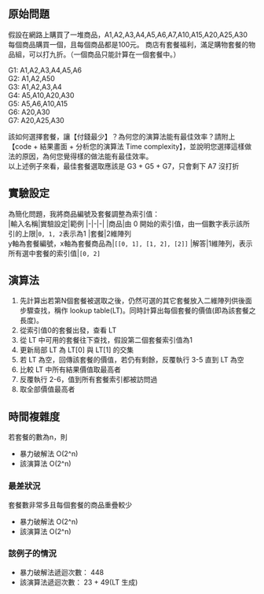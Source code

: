 ## 原始問題
假設在網路上購買了一堆商品，A1,A2,A3,A4,A5,A6,A7,A10,A15,A20,A25,A30
每個商品購買一個，且每個商品都是100元。
商店有套餐福利，滿足購物套餐的物品組，可以打九折。（一個商品只能計算在一個套餐中。）

G1: A1,A2,A3,A4,A5,A6<br>
G2: A1,A2,A50<br>
G3: A1,A2,A3,A4<br>
G4: A5,A10,A20,A30<br>
G5: A5,A6,A10,A15<br>
G6: A20,A30<br>
G7: A20,A25,A30<br>

該如何選擇套餐，讓【付錢最少】？為何您的演算法能有最佳效率？請附上【code + 結果畫面 + 分析您的演算法 Time complexity】，並說明您選擇這樣做法的原因，為何您覺得樣的做法能有最佳效率。<br>
以上述例子來看，最佳套餐選取應該是 G3 + G5 + G7，只會剩下 A7 沒打折

## 實驗設定
為簡化問題，我將商品編號及套餐調整為索引值：<br>
|輸入名稱|實驗設定|範例
|-|-|-|
|商品|由 0 開始的索引值，由一個數字表示該所引的上限|`0, 1, 2`表示為1
|套餐|2維陣列<br>y軸為套餐編號，x軸為套餐商品為|`[[0, 1], [1, 2], [2]]`
|解答|1維陣列，表示所有選中套餐的索引值|`[0, 2]`

## 演算法
1. 先計算出若第N個套餐被選取之後，仍然可選的其它套餐放入二維陣列供後面步驟查找，稱作 lookup table(LT)。同時計算出每個套餐的價值(即為該套餐之長度)。
2. 從索引值0的套餐出發，查看 LT
3. 從 LT 中可用的套餐往下查找，假設第二個套餐索引值為1
4. 更新局部 LT 為 LT[0] 與 LT[1] 的交集
5. 若 LT 為空，回傳該套餐的價值，若仍有剩餘，反覆執行 3-5 直到 LT 為空
6. 比較 LT 中所有結果價值取最高者
7. 反覆執行 2-6，值到所有套餐索引都被訪問過
8. 取全部價值最高者

## 時間複雜度
若套餐的數為n，則
- 暴力破解法 O(2^n)
- 該演算法 O(2^n)

### 最差狀況
套餐數非常多且每個套餐的商品重疊較少
- 暴力破解法 O(2^n)
- 該演算法 O(2^n)

### 該例子的情況
- 暴力破解法遞迴次數： 448
- 該演算法遞迴次數： 23 + 49(LT 生成)
